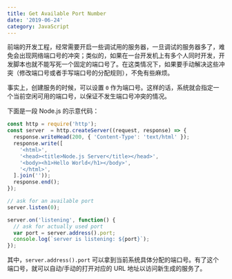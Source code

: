 ```yaml
---
title: Get Available Port Number
date: '2019-06-24'
category: JavaScript
---
```


前端的开发工程，经常需要开启一些调试用的服务器，一旦调试的服务器多了，难免会出现网络端口号的冲突；类似的，如果在一台开发机上有多个人同时开发，开发脚本也就不能写死一个固定的端口号了。在这类情况下，如果要手动解决这些冲突（修改端口号或者手写端口号的分配规则），不免有些麻烦。

事实上，创建服务的时候，可以设置 `0` 作为端口号。这样的话，系统就会指定一个当前空闲可用的端口号，以保证不发生端口号冲突的情况。

下面是一段 Node.js 的示意代码：

```javascript
const http = require('http');
const server  = http.createServer((request, response) => {
  response.writeHead(200, { 'Content-Type': 'text/html' });
  response.write([
    '<html>',
    '<head><title>Node.js Server</title></head>',
    '<body><h1>Hello World</h1></body>',
    '</html>',
  ].join(''));
  response.end();
});

// ask for an available port
server.listen(0);

server.on('listening', function() {
  // ask for actually used port
  var port = server.address().port;
  console.log(`server is listening: ${port}`);
});
```

其中，`server.address().port` 可以拿到当前系统具体分配的端口号。有了这个端口号，就可以自动/手动的打开对应的 URL 地址以访问新生成的服务了。
